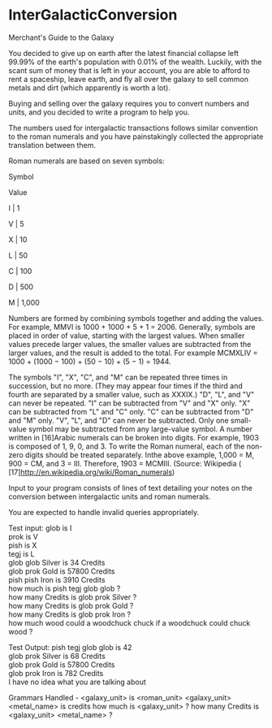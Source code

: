 # InterGalacticConversion
Merchant's Guide to the Galaxy

 
You decided to give up on earth after the latest financial collapse left 99.99% of the earth's population with 0.01% of the wealth. Luckily, with the scant sum of money that is left in your account, you are able to afford to rent a spaceship, leave earth, and fly all over the galaxy to sell common metals and dirt (which apparently is worth a lot).
 
Buying and selling over the galaxy requires you to convert numbers and units, and you decided to write a program to help you.
 
The numbers used for intergalactic transactions follows similar convention to the roman numerals and you have painstakingly collected the appropriate translation between them.
 
Roman numerals are based on seven symbols:
 
Symbol

Value

I | 1 <br/>

V | 5 <br/>

X | 10 <br/>

L | 50 <br/>

C | 100 <br/>

D | 500 <br/>

M | 1,000 <br/>

 
Numbers are formed by combining symbols together and adding the values. For example, MMVI is 1000 + 1000 + 5 + 1 = 2006. Generally, symbols are placed in order of value, starting with the largest values. When smaller values precede larger values, the smaller values are subtracted from the larger values, and the result is added to the total. For example MCMXLIV = 1000 + (1000 − 100) + (50 − 10) + (5 − 1) = 1944.
 
The symbols "I", "X", "C", and "M" can be repeated three times in succession, but no more. (They may appear four times if the third and fourth are separated by a smaller value, such as XXXIX.) "D", "L", and "V" can never be repeated.
"I" can be subtracted from "V" and "X" only. "X" can be subtracted from "L" and "C" only. "C" can be subtracted from "D" and "M" only. "V", "L", and "D" can never be subtracted.
Only one small-value symbol may be subtracted from any large-value symbol.
A number written in [16]Arabic numerals can be broken into digits. For example, 1903 is composed of 1, 9, 0, and 3. To write the Roman numeral, each of the non-zero digits should be treated separately. Inthe above example, 1,000 = M, 900 = CM, and 3 = III. Therefore, 1903 = MCMIII.
(Source: Wikipedia ( [17]http://en.wikipedia.org/wiki/Roman_numerals)
 
Input to your program consists of lines of text detailing your notes on the conversion between intergalactic units and roman numerals.
 
You are expected to handle invalid queries appropriately.
 
Test input:
glob is I <br/>
prok is V <br/>
pish is X <br/>
tegj is L <br/>
glob glob Silver is 34 Credits <br/>
glob prok Gold is 57800 Credits <br/>
pish pish Iron is 3910 Credits <br/>
how much is pish tegj glob glob ? <br/>
how many Credits is glob prok Silver ? <br/>
how many Credits is glob prok Gold ? <br/>
how many Credits is glob prok Iron ? <br/>
how much wood could a woodchuck chuck if a woodchuck could chuck wood ?<br/>
 
Test Output:
pish tegj glob glob is 42<br/>
glob prok Silver is 68 Credits<br/>
glob prok Gold is 57800 Credits<br/>
glob prok Iron is 782 Credits<br/>
I have no idea what you are talking about<br/>

Grammars Handled - 
<galaxy_unit> is <roman_unit>
<galaxy_unit><metal_name> is <number> credits
how much is <galaxy_unit> ?
how many Credits is <galaxy_unit> <metal_name> ?



